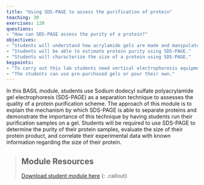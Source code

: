 ```yaml
---
title: "Using SDS-PAGE to assess the purification of protein"
teaching: 30
exercises: 120
questions:
- "How can SDS-PAGE assess the purity of a protein?"
objectives:
- "Students will understand how acrylamide gels are made and manipulated."
- "Students will be able to estimate protein purity using SDS-PAGE."
- "Students will characterize the size of a protein using SDS-PAGE."
keypoints:
- "To carry out this lab students need vertical electrophoresis equipment."
- "The students can use pre-purchased gels or pour their own."
---
```

In this BASIL module, students use Sodium dodecyl sulfate polyacrylamide gel electrophoresis (SDS-PAGE) as a separation technique to assesses the quality of a protein purification scheme. The approach of this module is to explain the mechanism by which SDS-PAGE is able to separate proteins and demonstrate the importance of this technique by having students run their purification samples on a gel. Students will be required to use SDS-PAGE to determine the purity of their protein samples, evaluate the size of their protein product, and correlate their experimental data with known information regarding the size of their protein.

> ## Module Resources
>[Download student module here](https://docs.google.com/document/d/12o83_VOTVOiJOxq3o4xhQNKc_NtbWeGFz26ZoPd14lY/edit?usp=sharing)
{: .callout}
